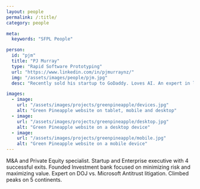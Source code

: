 ```yaml
---
layout: people
permalink: /:title/
category: people

meta:
  keywords: "SFPL People"

person:
  id: "pjm"
  title: "PJ Murray"
  type: "Rapid Software Prototyping"
  url: "https://www.linkedin.com/in/pjmurraynz/"
  img: "/assets/images/people/pjm.jpg"
  desc: "Recently sold his startup to GoDaddy. Loves AI. An expert in lean startup and agile software methodologies. Love short, fast and challenging projects with mind-blowingly fast execution times. He champions both data driven and customer centric product decisions with a focus on getting things shipped."

images:
  - image:
    url: "/assets/images/projects/greenpineapple/devices.jpg"
    alt: "Green Pineapple website on tablet, mobile and desktop"
  - image:
    url: "/assets/images/projects/greenpineapple/desktop.jpg"
    alt: "Green Pineapple website on a desktop device"
  - image:
    url: "/assets/images/projects/greenpineapple/mobile.jpg"
    alt: "Green Pineapple website on a mobile device"
---
```

<p>M&A and Private Equity specialist. Startup and Enterprise executive with 4 successful exits. Founded Investment bank focused on minimizing risk and maximizing value. Expert on DOJ vs. Microsoft Antitrust litigation. Climbed peaks on 5 continents.</p>
